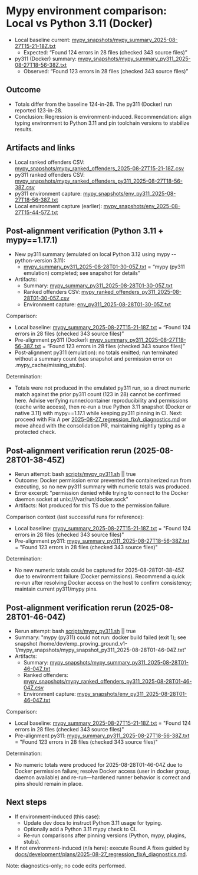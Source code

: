 # Mypy environment comparison: Local vs Python 3.11 (Docker)

- Local baseline current: [mypy_snapshots/mypy_summary_2025-08-27T15-21-18Z.txt](mypy_snapshots/mypy_summary_2025-08-27T15-21-18Z.txt:1)
  - Expected: “Found 124 errors in 28 files (checked 343 source files)”
- py311 (Docker) summary: [mypy_snapshots/mypy_summary_py311_2025-08-27T18-56-38Z.txt](mypy_snapshots/mypy_summary_py311_2025-08-27T18-56-38Z.txt:1)
  - Observed: “Found 123 errors in 28 files (checked 343 source files)”

## Outcome
- Totals differ from the baseline 124-in-28. The py311 (Docker) run reported 123-in-28.
- Conclusion: Regression is environment-induced. Recommendation: align typing environment to Python 3.11 and pin toolchain versions to stabilize results.

## Artifacts and links
- Local ranked offenders CSV: [mypy_snapshots/mypy_ranked_offenders_2025-08-27T15-21-18Z.csv](mypy_snapshots/mypy_ranked_offenders_2025-08-27T15-21-18Z.csv:1)
- py311 ranked offenders CSV: [mypy_snapshots/mypy_ranked_offenders_py311_2025-08-27T18-56-38Z.csv](mypy_snapshots/mypy_ranked_offenders_py311_2025-08-27T18-56-38Z.csv:1)
- py311 environment capture: [mypy_snapshots/env_py311_2025-08-27T18-56-38Z.txt](mypy_snapshots/env_py311_2025-08-27T18-56-38Z.txt:1)
- Local environment capture (earlier): [mypy_snapshots/env_2025-08-27T15-44-57Z.txt](mypy_snapshots/env_2025-08-27T15-44-57Z.txt:1)

## Post-alignment verification (Python 3.11 + mypy==1.17.1)

- New py311 summary (emulated on local Python 3.12 using mypy --python-version 3.11):
  - [mypy_summary_py311_2025-08-28T01-30-05Z.txt](mypy_snapshots/mypy_summary_py311_2025-08-28T01-30-05Z.txt:1) = “mypy (py311 emulation) completed; see snapshot for details”
- Artifacts:
  - Summary: [mypy_summary_py311_2025-08-28T01-30-05Z.txt](mypy_snapshots/mypy_summary_py311_2025-08-28T01-30-05Z.txt:1)
  - Ranked offenders CSV: [mypy_ranked_offenders_py311_2025-08-28T01-30-05Z.csv](mypy_snapshots/mypy_ranked_offenders_py311_2025-08-28T01-30-05Z.csv:1)
  - Environment capture: [env_py311_2025-08-28T01-30-05Z.txt](mypy_snapshots/env_py311_2025-08-28T01-30-05Z.txt:1)

Comparison:
- Local baseline: [mypy_summary_2025-08-27T15-21-18Z.txt](mypy_snapshots/mypy_summary_2025-08-27T15-21-18Z.txt:1) = “Found 124 errors in 28 files (checked 343 source files)”
- Pre-alignment py311 (Docker): [mypy_summary_py311_2025-08-27T18-56-38Z.txt](mypy_snapshots/mypy_summary_py311_2025-08-27T18-56-38Z.txt:1) = “Found 123 errors in 28 files (checked 343 source files)”
- Post-alignment py311 (emulation): no totals emitted; run terminated without a summary count (see snapshot and permission error on .mypy_cache/missing_stubs).

Determination:
- Totals were not produced in the emulated py311 run, so a direct numeric match against the prior py311 count (123 in 28) cannot be confirmed here. Advise verifying runner/container reproducibility and permissions (cache write access), then re-run a true Python 3.11 snapshot (Docker or native 3.11) with mypy==1.17.1 while keeping py311 pinning in CI. Next: proceed with Fix A per [2025-08-27_regression_fixA_diagnostics.md](docs/development/plans/2025-08-27_regression_fixA_diagnostics.md:1) or move ahead with the consolidation PR, maintaining nightly typing as a protected check.

## Post-alignment verification rerun (2025-08-28T01-38-45Z)

- Rerun attempt: bash [scripts/mypy_py311.sh](scripts/mypy_py311.sh:1) || true
- Outcome: Docker permission error prevented the containerized run from executing, so no new py311 summary with numeric totals was produced.
- Error excerpt: "permission denied while trying to connect to the Docker daemon socket at unix:///var/run/docker.sock"
- Artifacts: Not produced for this TS due to the permission failure.

Comparison context (last successful runs for reference):
- Local baseline: [mypy_summary_2025-08-27T15-21-18Z.txt](mypy_snapshots/mypy_summary_2025-08-27T15-21-18Z.txt:1) = "Found 124 errors in 28 files (checked 343 source files)"
- Pre-alignment py311: [mypy_summary_py311_2025-08-27T18-56-38Z.txt](mypy_snapshots/mypy_summary_py311_2025-08-27T18-56-38Z.txt:1) = "Found 123 errors in 28 files (checked 343 source files)"

Determination:
- No new numeric totals could be captured for 2025-08-28T01-38-45Z due to environment failure (Docker permissions). Recommend a quick re-run after resolving Docker access on the host to confirm consistency; maintain current py311/mypy pins.

## Post-alignment verification rerun (2025-08-28T01-46-04Z)

- Rerun attempt: bash [scripts/mypy_py311.sh](scripts/mypy_py311.sh:1) || true
- Summary: "mypy (py311) could not run: docker build failed (exit 1); see snapshot /home/dev/emp_proving_ground_v1-1/mypy_snapshots/mypy_snapshot_py311_2025-08-28T01-46-04Z.txt"
- Artifacts:
  - Summary: [mypy_snapshots/mypy_summary_py311_2025-08-28T01-46-04Z.txt](mypy_snapshots/mypy_summary_py311_2025-08-28T01-46-04Z.txt:1)
  - Ranked offenders: [mypy_snapshots/mypy_ranked_offenders_py311_2025-08-28T01-46-04Z.csv](mypy_snapshots/mypy_ranked_offenders_py311_2025-08-28T01-46-04Z.csv:1)
  - Environment capture: [mypy_snapshots/env_py311_2025-08-28T01-46-04Z.txt](mypy_snapshots/env_py311_2025-08-28T01-46-04Z.txt:1)

Comparison:
- Local baseline: [mypy_summary_2025-08-27T15-21-18Z.txt](mypy_snapshots/mypy_summary_2025-08-27T15-21-18Z.txt:1) = "Found 124 errors in 28 files (checked 343 source files)"
- Pre-alignment py311: [mypy_summary_py311_2025-08-27T18-56-38Z.txt](mypy_snapshots/mypy_summary_py311_2025-08-27T18-56-38Z.txt:1) = "Found 123 errors in 28 files (checked 343 source files)"

Determination:
- No numeric totals were produced for 2025-08-28T01-46-04Z due to Docker permission failure; resolve Docker access (user in docker group, daemon available) and re-run—hardened runner behavior is correct and pins should remain in place.

## Next steps
- If environment-induced (this case):
  - Update dev docs to instruct Python 3.11 usage for typing.
  - Optionally add a Python 3.11 mypy check to CI.
  - Re-run comparisons after pinning versions (Python, mypy, plugins, stubs).
- If not environment-induced (n/a here): execute Round A fixes guided by [docs/development/plans/2025-08-27_regression_fixA_diagnostics.md](docs/development/plans/2025-08-27_regression_fixA_diagnostics.md:1).

Note: diagnostics-only; no code edits performed.